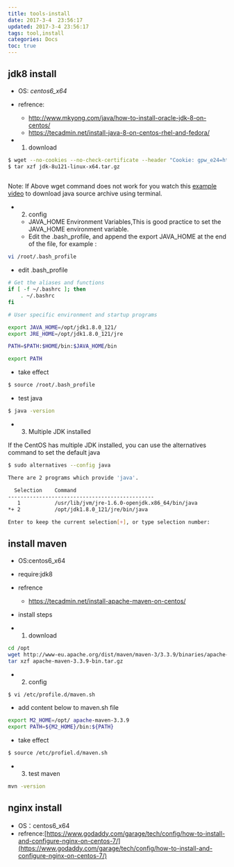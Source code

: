 ```yaml
---
title: tools-install
date: 2017-3-4  23:56:17
updated: 2017-3-4 23:56:17
tags: tool,install
categories: Docs
toc: true
---
```



## jdk8 install
-  OS: _centos6_x64_
-  refrence:
	-  http://www.mkyong.com/java/how-to-install-oracle-jdk-8-on-centos/
	-  https://tecadmin.net/install-java-8-on-centos-rhel-and-fedora/
	
-  1. download
```bash
$ wget --no-cookies --no-check-certificate --header "Cookie: gpw_e24=http%3A%2F%2Fwww.oracle.com%2F; oraclelicense=accept-securebackup-cookie" "http://download.oracle.com/otn-pub/java/jdk/8u121-b13/e9e7ea248e2c4826b92b3f075a80e441/jdk-8u121-linux-x64.tar.gz"
$ tar xzf jdk-8u121-linux-x64.tar.gz
 
 ```
Note: If Above wget command does not work for you watch this [example video](https://www.youtube.com/watch?v=McuF7g14hYw) to download java source archive using terminal.

- 2. config
	- JAVA_HOME Environment Variables,This is good practice to set the JAVA_HOME environment variable.
	- Edit the .bash_profile, and append the export JAVA_HOME at the end of the file, for example :

```bash
vi /root/.bash_profile
```
- edit .bash_profile
```bash
# Get the aliases and functions
if [ -f ~/.bashrc ]; then
	. ~/.bashrc
fi

# User specific environment and startup programs

export JAVA_HOME=/opt/jdk1.8.0_121/
export JRE_HOME=/opt/jdk1.8.0_121/jre

PATH=$PATH:$HOME/bin:$JAVA_HOME/bin

export PATH
```
- take effect
```bash
$ source /root/.bash_profile
```
- test java
```bash
$ java -version
```

- 3. Multiple JDK installed

If the CentOS has multiple JDK installed, you can use the alternatives command to set the default java
```bash
$ sudo alternatives --config java

There are 2 programs which provide 'java'.

  Selection    Command
-----------------------------------------------
   1           /usr/lib/jvm/jre-1.6.0-openjdk.x86_64/bin/java
*+ 2           /opt/jdk1.8.0_121/jre/bin/java

Enter to keep the current selection[+], or type selection number:
```

## install maven

- OS:centos6_x64
- require:jdk8
- refrence
	- https://tecadmin.net/install-apache-maven-on-centos/

- install steps
- 1. download
```bash
cd /opt
wget http://www-eu.apache.org/dist/maven/maven-3/3.3.9/binaries/apache-maven-3.3.9-bin.tar.gz
tar xzf apache-maven-3.3.9-bin.tar.gz
```

- 2. config
```bash
$ vi /etc/profile.d/maven.sh
```
- add content below to maven.sh file
```bash
export M2_HOME=/opt/ apache-maven-3.3.9
export PATH=${M2_HOME}/bin:${PATH}
```
- take effect
```bash
$ source /etc/profiel.d/maven.sh
```

- 3. test maven
```bash
mvn -version
```

## nginx install
- OS：centos6_x64
- refrence:[https://www.godaddy.com/garage/tech/config/how-to-install-and-configure-nginx-on-centos-7/](https://www.godaddy.com/garage/tech/config/how-to-install-and-configure-nginx-on-centos-7/)